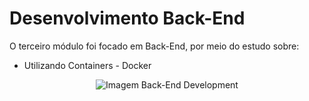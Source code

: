 # Desenvolvimento Back-End

O terceiro módulo foi focado em Back-End, por meio do estudo sobre:

* Utilizando Containers - Docker

<p align="center">
  <img src="https://i0.wp.com/www.codelivly.com/wp-content/uploads/2021/12/backend-developer-technical-skills-1.png?resize=950%2C605&ssl=1" alt="Imagem Back-End Development"/>
</p>
